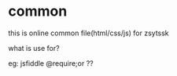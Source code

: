 common
======

this is online common file(html/css/js) for zsytssk

what is use for?

eg: jsfiddle @require;or ??
